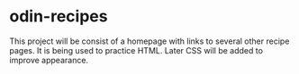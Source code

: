 # odin-recipes

This project will be consist of a homepage with links to several other recipe pages. It is being used to practice HTML. Later CSS will be added to improve appearance.